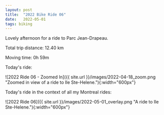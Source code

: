```yaml
---
layout: post
title:  "2022 Bike Ride 06"
date:   2022-05-01
tags: biking
---
```


Lovely afternoon for a ride to Parc Jean-Drapeau.

Total trip distance: 12.40 km

Moving time: 0h 59m

Today's ride:

![2022 Ride 06 - Zoomed In]({{ site.url }}/images/2022-04-18_zoom.png "Zoomed in view of a ride to Ile Ste-Helene."){:width="600px"}

Today's ride in the context of all my Montreal rides:

![2022 Ride 06]({{ site.url }}/images/2022-05-01_overlay.png "A ride to Ile Ste-Helene."){:width="600px"}
